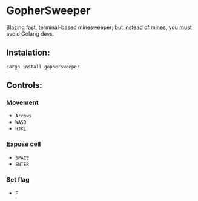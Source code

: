 # GopherSweeper
Blazing fast, terminal-based minesweeper; but instead of mines, you must avoid Golang devs.

## Instalation:
`cargo install gophersweeper`

## Controls:

### Movement
- `Arrows`
- `WASD`
- `HJKL`

### Expose cell
- `SPACE`
- `ENTER`

### Set flag
- `F`